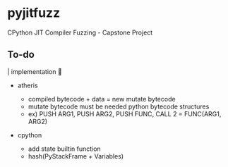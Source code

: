 # pyjitfuzz
CPython JIT Compiler Fuzzing - Capstone Project

## To-do
| implementation :thinking:

- atheris
    - compiled bytecode + data = new mutate bytecode
    - mutate bytecode must be needed python bytecode structures
    - ex) PUSH ARG1, PUSH ARG2, PUSH FUNC, CALL 2 = FUNC(ARG1, ARG2)

- cpython
    - add state builtin function
    - hash(PyStackFrame + Variables)
